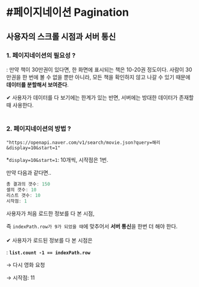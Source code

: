 # #페이지네이션 Pagination

## 사용자의 스크롤 시점과 서버 통신
### 1. 페이지네이션의 필요성 ?

: 만약 책이 30만권이 있다면, 한 화면에 표시되는 책은 10-20권 정도이다. 사람이 30만권을 한 번에 볼 수 없을 뿐만 아니라, 모든 책을 확인하지 않고 나갈 수 있기 때문에 **데이터를 분할해서 보여준다**.

✔︎ 사용자가 데이터를 다 보기에는 한계가 있는 반면, 서버에는 방대한 데이터가 존재할 때 사용한다.
</br>
</br>
### 2. 페이지네이션의 방법 ?

`"https://openapi.naver.com/v1/search/movie.json?query=해리&display=10&start=1"`

*`display=10&start=1`:  10개씩, 시작점은 1번.

만약 다음과 같다면..

```swift
총 결과의 갯수: 150
셀의 갯수: 10
리스트 갯수: 10
시작점: 1
```

사용자가 처음 로드한 정보를 다 본 시점,

즉 `indexPath.row가 9가 되었을 때`에 맞추어서 **서버 통신**을 한번 더 해야 한다.
</br>
</br>
✔︎ 사용자가 로드된 정보를 다 본 시점은

: **`list.count -1 == indexPath.row`**

→ 다시 영화 요청

→ 시작점: 11
